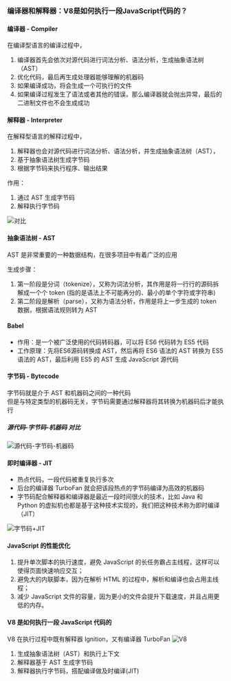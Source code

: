 ### 编译器和解释器：V8是如何执行一段JavaScript代码的？

#### 编译器 - Compiler
在编译型语言的编译过程中，
1. 编译器首先会依次对源代码进行词法分析、语法分析，生成抽象语法树（AST）
2. 优化代码，最后再生成处理器能够理解的机器码
3. 如果编译成功，将会生成一个可执行的文件
4. 如果编译过程发生了语法或者其他的错误，那么编译器就会抛出异常，最后的二进制文件也不会生成成功

#### 解释器 - Interpreter
在解释型语言的解释过程中，
1. 解释器也会对源代码进行词法分析、语法分析，并生成抽象语法树（AST），
2. 基于抽象语法树生成字节码
3. 根据字节码来执行程序、输出结果

作用：
1. 通过 AST 生成字节码
2. 解释执行字节码

![对比](https://static001.geekbang.org/resource/image/4e/81/4e196603ecb78188e99e963e251b9781.png)



#### 抽象语法树 - AST
AST 是非常重要的一种数据结构，在很多项目中有着广泛的应用

生成步骤：
1. 第一阶段是分词（tokenize），又称为词法分析，其作用是将一行行的源码拆解成一个个 token (指的是语法上不可能再分的、最小的单个字符或字符串)
2. 第二阶段是解析（parse），又称为语法分析，作用是将上一步生成的 token 数据，根据语法规则转为 AST


#### Babel 
* 作用：是一个被广泛使用的代码转码器，可以将 ES6 代码转为 ES5 代码
* 工作原理：先将ES6源码转换成 AST，然后再将 ES6 语法的 AST 转换为 ES5 语法的 AST，最后利用 ES5 的 AST 生成 JavaScript 源代码


#### 字节码 - Bytecode
字节码就是介于 AST 和机器码之间的一种代码  
但是与特定类型的机器码无关，字节码需要通过解释器将其转换为机器码后才能执行

##### 源代码-字节码-机器码 对比
![源代码-字节码-机器码](https://static001.geekbang.org/resource/image/87/ff/87d1ab147d1dc4b78488e2443d58a3ff.png)

#### 即时编译器 - JIT
* 热点代码，一段代码被重复执行多次
* 后台的编译器 TurboFan 就会把该段热点的字节码编译为高效的机器码
* 字节码配合解释器和编译器是最近一段时间很火的技术，比如 Java 和 Python 的虚拟机也都是基于这种技术实现的，我们把这种技术称为即时编译（JIT）

![字节码+JIT](https://static001.geekbang.org/resource/image/66/8a/662413313149f66fe0880113cb6ab98a.png)


#### JavaScript 的性能优化
1. 提升单次脚本的执行速度，避免 JavaScript 的长任务霸占主线程，这样可以使得页面快速响应交互；
2. 避免大的内联脚本，因为在解析 HTML 的过程中，解析和编译也会占用主线程；
3. 减少 JavaScript 文件的容量，因为更小的文件会提升下载速度，并且占用更低的内存。


#### V8 是如何执行一段 JavaScript 代码的
V8 在执行过程中既有解释器 Ignition，又有编译器 TurboFan
![V8](https://static001.geekbang.org/resource/image/1a/ae/1af282bdc4036096c03074da53eb84ae.png)

1. 生成抽象语法树（AST）和执行上下文
2. 解释器基于 AST 生成字节码
3. 解释器执行字节码，搭配编译做及时编译(JIT)
